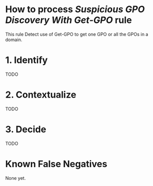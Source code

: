 # How to process *Suspicious GPO Discovery With Get-GPO* rule
This rule Detect use of Get-GPO to get one GPO or all the GPOs in a domain.

# 1. Identify
TODO

# 2. Contextualize
TODO

# 3. Decide
TODO

# Known False Negatives
None yet.
